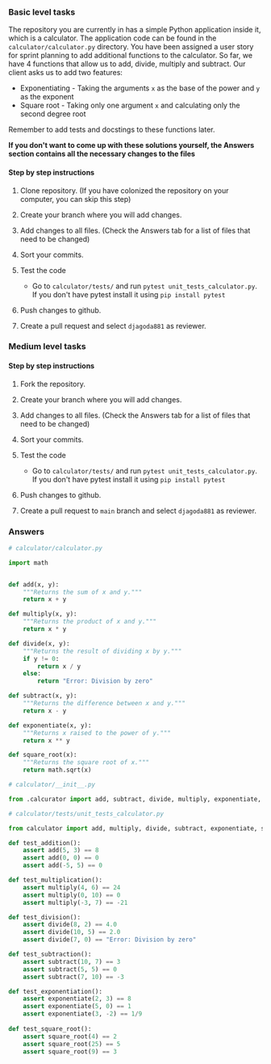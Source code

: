 ### Basic level tasks

The repository you are currently in has a simple Python application inside it, which is a calculator. The application code can be found in the `calculator/calculator.py` directory. You have been assigned a user story for sprint planning to add additional functions to the calculator. So far, we have 4 functions that allow us to add, divide, multiply and subtract. Our client asks us to add two features:
- Exponentiating - Taking the arguments `x` as the base of the power and `y` as the exponent
- Square root - Taking only one argument `x` and calculating only the second degree root

Remember to add tests and docstings to these functions later.

**If you don't want to come up with these solutions yourself, the Answers section contains all the necessary changes to the files**

#### Step by step instructions

1. Clone repository. (If you have colonized the repository on your computer, you can skip this step)

2. Create your branch where you will add changes.

3. Add changes to all files. (Check the Answers tab for a list of files that need to be changed)

4. Sort your commits.

5. Test the code 
    - Go to `calculator/tests/` and run `pytest unit_tests_calculator.py`. If you don't have pytest install it using `pip install pytest`

6. Push changes to github.

7. Create a pull request and select `djagoda881` as reviewer.

### Medium level tasks

#### Step by step instructions

1. Fork the repository.

2. Create your branch where you will add changes.

3. Add changes to all files. (Check the Answers tab for a list of files that need to be changed)

4. Sort your commits.

5. Test the code 
    - Go to `calculator/tests/` and run `pytest unit_tests_calculator.py`. If you don't have pytest install it using `pip install pytest`

6. Push changes to github.

7. Create a pull request to `main` branch and select `djagoda881` as reviewer.
### Answers

```python
# calculator/calculator.py

import math


def add(x, y):
    """Returns the sum of x and y."""
    return x + y

def multiply(x, y):
    """Returns the product of x and y."""
    return x * y

def divide(x, y):
    """Returns the result of dividing x by y."""
    if y != 0:
        return x / y
    else:
        return "Error: Division by zero"

def subtract(x, y):
    """Returns the difference between x and y."""
    return x - y

def exponentiate(x, y):
    """Returns x raised to the power of y."""
    return x ** y

def square_root(x):
    """Returns the square root of x."""
    return math.sqrt(x)

```

```python
# calculator/__init__.py

from .calcurator import add, subtract, divide, multiply, exponentiate, square_root

```

```python
# calculator/tests/unit_tests_calculator.py

from calculator import add, multiply, divide, subtract, exponentiate, square_root

def test_addition():
    assert add(5, 3) == 8
    assert add(0, 0) == 0
    assert add(-5, 5) == 0

def test_multiplication():
    assert multiply(4, 6) == 24
    assert multiply(0, 10) == 0
    assert multiply(-3, 7) == -21

def test_division():
    assert divide(8, 2) == 4.0
    assert divide(10, 5) == 2.0
    assert divide(7, 0) == "Error: Division by zero"

def test_subtraction():
    assert subtract(10, 7) == 3
    assert subtract(5, 5) == 0
    assert subtract(7, 10) == -3

def test_exponentiation():
    assert exponentiate(2, 3) == 8
    assert exponentiate(5, 0) == 1
    assert exponentiate(3, -2) == 1/9
    
def test_square_root():
    assert square_root(4) == 2
    assert square_root(25) == 5
    assert square_root(9) == 3
```